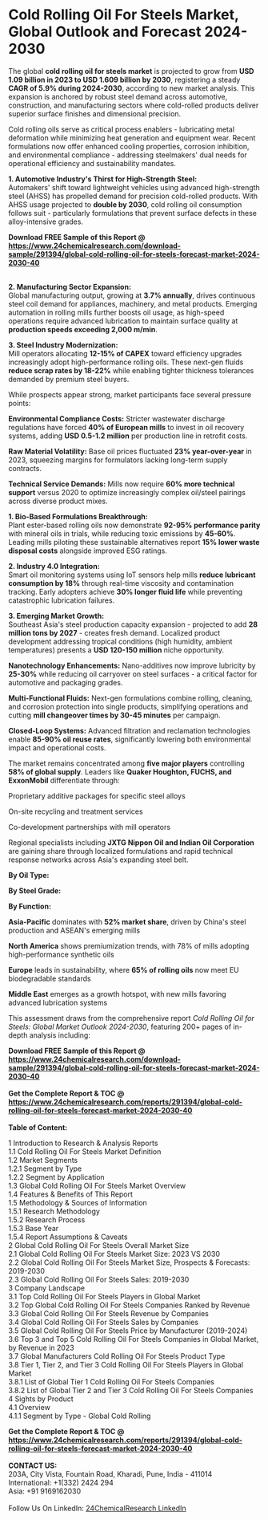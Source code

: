 <h1>Cold Rolling Oil For Steels Market, Global Outlook and Forecast 2024-2030</h1><p>The global <strong>cold rolling oil for steels market</strong> is projected to grow from <strong>USD 1.09 billion in 2023 to USD 1.609 billion by 2030</strong>, registering a steady <strong>CAGR of 5.9% during 2024-2030</strong>, according to new market analysis. This expansion is anchored by robust steel demand across automotive, construction, and manufacturing sectors where cold-rolled products deliver superior surface finishes and dimensional precision.</p><p>Cold rolling oils serve as critical process enablers - lubricating metal deformation while minimizing heat generation and equipment wear. Recent formulations now offer enhanced cooling properties, corrosion inhibition, and environmental compliance - addressing steelmakers' dual needs for operational efficiency and sustainability mandates.</p><p><strong>1. Automotive Industry's Thirst for High-Strength Steel:</strong><br>
Automakers' shift toward lightweight vehicles using advanced high-strength steel (AHSS) has propelled demand for precision cold-rolled products. With AHSS usage projected to <strong>double by 2030</strong>, cold rolling oil consumption follows suit - particularly formulations that prevent surface defects in these alloy-intensive grades.</p><div><b>Download FREE Sample of this Report @ 
            <a href="https://www.24chemicalresearch.com/download-sample/291394/global-cold-rolling-oil-for-steels-forecast-market-2024-2030-40">
            https://www.24chemicalresearch.com/download-sample/291394/global-cold-rolling-oil-for-steels-forecast-market-2024-2030-40</a></b></div><br><p><strong>2. Manufacturing Sector Expansion:</strong><br>
Global manufacturing output, growing at <strong>3.7% annually</strong>, drives continuous steel coil demand for appliances, machinery, and metal products. Emerging automation in rolling mills further boosts oil usage, as high-speed operations require advanced lubrication to maintain surface quality at <strong>production speeds exceeding 2,000 m/min</strong>.</p><p><strong>3. Steel Industry Modernization:</strong><br>
Mill operators allocating <strong>12-15% of CAPEX</strong> toward efficiency upgrades increasingly adopt high-performance rolling oils. These next-gen fluids <strong>reduce scrap rates by 18-22%</strong> while enabling tighter thickness tolerances demanded by premium steel buyers.</p><p>While prospects appear strong, market participants face several pressure points:</p><p><strong>Environmental Compliance Costs:</strong> Stricter wastewater discharge regulations have forced <strong>40% of European mills</strong> to invest in oil recovery systems, adding <strong>USD 0.5-1.2 million</strong> per production line in retrofit costs.</p><p><strong>Raw Material Volatility:</strong> Base oil prices fluctuated <strong>23% year-over-year</strong> in 2023, squeezing margins for formulators lacking long-term supply contracts.</p><p><strong>Technical Service Demands:</strong> Mills now require <strong>60% more technical support</strong> versus 2020 to optimize increasingly complex oil/steel pairings across diverse product mixes.</p><p><strong>1. Bio-Based Formulations Breakthrough:</strong><br>
Plant ester-based rolling oils now demonstrate <strong>92-95% performance parity</strong> with mineral oils in trials, while reducing toxic emissions by <strong>45-60%</strong>. Leading mills piloting these sustainable alternatives report <strong>15% lower waste disposal costs</strong> alongside improved ESG ratings.</p><p><strong>2. Industry 4.0 Integration:</strong><br>
Smart oil monitoring systems using IoT sensors help mills <strong>reduce lubricant consumption by 18%</strong> through real-time viscosity and contamination tracking. Early adopters achieve <strong>30% longer fluid life</strong> while preventing catastrophic lubrication failures.</p><p><strong>3. Emerging Market Growth:</strong><br>
Southeast Asia's steel production capacity expansion - projected to add <strong>28 million tons by 2027</strong> - creates fresh demand. Localized product development addressing tropical conditions (high humidity, ambient temperatures) presents a <strong>USD 120-150 million</strong> niche opportunity.</p><p><strong>Nanotechnology Enhancements:</strong> Nano-additives now improve lubricity by <strong>25-30%</strong> while reducing oil carryover on steel surfaces - a critical factor for automotive and packaging grades.</p><p><strong>Multi-Functional Fluids:</strong> Next-gen formulations combine rolling, cleaning, and corrosion protection into single products, simplifying operations and cutting <strong>mill changeover times by 30-45 minutes</strong> per campaign.</p><p><strong>Closed-Loop Systems:</strong> Advanced filtration and reclamation technologies enable <strong>85-90% oil reuse rates</strong>, significantly lowering both environmental impact and operational costs.</p><p>The market remains concentrated among <strong>five major players</strong> controlling <strong>58% of global supply</strong>. Leaders like <strong>Quaker Houghton, FUCHS, and ExxonMobil</strong> differentiate through:</p><p>Proprietary additive packages for specific steel alloys</p><p>On-site recycling and treatment services</p><p>Co-development partnerships with mill operators</p><p>Regional specialists including <strong>JXTG Nippon Oil and Indian Oil Corporation</strong> are gaining share through localized formulations and rapid technical response networks across Asia's expanding steel belt.</p><p><strong>By Oil Type:</strong></p><p><strong>By Steel Grade:</strong></p><p><strong>By Function:</strong></p><p><strong>Asia-Pacific</strong> dominates with <strong>52% market share</strong>, driven by China's steel production and ASEAN's emerging mills</p><p><strong>North America</strong> shows premiumization trends, with 78% of mills adopting high-performance synthetic oils</p><p><strong>Europe</strong> leads in sustainability, where <strong>65% of rolling oils</strong> now meet EU biodegradable standards</p><p><strong>Middle East</strong> emerges as a growth hotspot, with new mills favoring advanced lubrication systems</p><p>This assessment draws from the comprehensive report <em>Cold Rolling Oil for Steels: Global Market Outlook 2024-2030</em>, featuring 200+ pages of in-depth analysis including:</p><div><b>Download FREE Sample of this Report @ 
            <a href="https://www.24chemicalresearch.com/download-sample/291394/global-cold-rolling-oil-for-steels-forecast-market-2024-2030-40">
            https://www.24chemicalresearch.com/download-sample/291394/global-cold-rolling-oil-for-steels-forecast-market-2024-2030-40</a></b></div><br><div><b>Get the Complete Report & TOC @ 
            <a href="https://www.24chemicalresearch.com/reports/291394/global-cold-rolling-oil-for-steels-forecast-market-2024-2030-40">
            https://www.24chemicalresearch.com/reports/291394/global-cold-rolling-oil-for-steels-forecast-market-2024-2030-40</a></b></div><br>
            <b>Table of Content:</b><p>1 Introduction to Research & Analysis Reports<br />
 1.1 Cold Rolling Oil For Steels Market Definition<br />
 1.2 Market Segments<br />
 1.2.1 Segment by Type<br />
 1.2.2 Segment by Application<br />
 1.3 Global Cold Rolling Oil For Steels Market Overview<br />
 1.4 Features & Benefits of This Report<br />
 1.5 Methodology & Sources of Information<br />
 1.5.1 Research Methodology<br />
 1.5.2 Research Process<br />
 1.5.3 Base Year<br />
 1.5.4 Report Assumptions & Caveats<br />
2 Global Cold Rolling Oil For Steels Overall Market Size<br />
 2.1 Global Cold Rolling Oil For Steels Market Size: 2023 VS 2030<br />
 2.2 Global Cold Rolling Oil For Steels Market Size, Prospects & Forecasts: 2019-2030<br />
 2.3 Global Cold Rolling Oil For Steels Sales: 2019-2030<br />
3 Company Landscape<br />
 3.1 Top Cold Rolling Oil For Steels Players in Global Market<br />
 3.2 Top Global Cold Rolling Oil For Steels Companies Ranked by Revenue<br />
 3.3 Global Cold Rolling Oil For Steels Revenue by Companies<br />
 3.4 Global Cold Rolling Oil For Steels Sales by Companies<br />
 3.5 Global Cold Rolling Oil For Steels Price by Manufacturer (2019-2024)<br />
 3.6 Top 3 and Top 5 Cold Rolling Oil For Steels Companies in Global Market, by Revenue in 2023<br />
 3.7 Global Manufacturers Cold Rolling Oil For Steels Product Type<br />
 3.8 Tier 1, Tier 2, and Tier 3 Cold Rolling Oil For Steels Players in Global Market<br />
 3.8.1 List of Global Tier 1 Cold Rolling Oil For Steels Companies<br />
 3.8.2 List of Global Tier 2 and Tier 3 Cold Rolling Oil For Steels Companies<br />
4 Sights by Product<br />
 4.1 Overview<br />
 4.1.1 Segment by Type - Global Cold Rolling </p><div><b>Get the Complete Report & TOC @ 
            <a href="https://www.24chemicalresearch.com/reports/291394/global-cold-rolling-oil-for-steels-forecast-market-2024-2030-40">
            https://www.24chemicalresearch.com/reports/291394/global-cold-rolling-oil-for-steels-forecast-market-2024-2030-40</a></b></div><br><b>CONTACT US:</b><br>
            203A, City Vista, Fountain Road, Kharadi, Pune, India - 411014<br>
            International: +1(332) 2424 294<br>
            Asia: +91 9169162030 <br><br>
            Follow Us On LinkedIn: <a href="https://www.linkedin.com/company/24chemicalresearch/">24ChemicalResearch LinkedIn</a>
